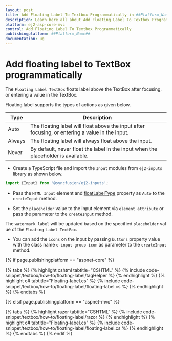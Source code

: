 ```yaml
---
layout: post
title: Add Floating Label To Textbox Programmatically in ##Platform_Name## Textbox Component
description: Learn here all about Add Floating Label To Textbox Programmatically in Syncfusion ##Platform_Name## Textbox component of syncfusion and more.
platform: ej2-asp-core-mvc
control: Add Floating Label To Textbox Programmatically
publishingplatform: ##Platform_Name##
documentation: ug
---
```



# Add floating label to TextBox programmatically

The `Floating Label TextBox` floats label above the TextBox after focusing, or entering a value in the TextBox.

Floating label supports the types of actions as given below.

Type     | Description
------------ | -------------
  Auto       | The floating label will float above the input after focusing, or entering a value in the input.
  Always     | The floating label will always float above the input.
  Never      | By default, never float the label in the input when the placeholder is available.

* Create a TypeScript file and import the `Input` modules from `ej2-inputs` library as shown below.

```typescript
import {Input} from '@syncfusion/ej2-inputs';
```

* Pass the `HTML Input` element and [floatLabelType](https://help.syncfusion.com/cr/aspnetcore-js2/Syncfusion.EJ2.Inputs.TextBox.html#Syncfusion_EJ2_Inputs_TextBox_FloatLabelType) property as `Auto` to the `createInput` method.

* Set the `placeholder` value to the input element via `element attribute` or pass the parameter to the `createInput` method.

The `watermark label` will be updated based on the specified `placeholder` value of the `Floating Label TextBox`.

* You can add the `icons` on the input by passing `buttons` property value with the
class name `e-input-group-icon` as parameter to the `createInput` method.

{% if page.publishingplatform == "aspnet-core" %}

{% tabs %}
{% highlight cshtml tabtitle="CSHTML" %}
{% include code-snippet/textbox/how-to/floating-label/tagHelper %}
{% endhighlight %}
{% highlight c# tabtitle="Floating-label.cs" %}
{% include code-snippet/textbox/how-to/floating-label/floating-label.cs %}
{% endhighlight %}
{% endtabs %}

{% elsif page.publishingplatform == "aspnet-mvc" %}

{% tabs %}
{% highlight razor tabtitle="CSHTML" %}
{% include code-snippet/textbox/how-to/floating-label/razor %}
{% endhighlight %}
{% highlight c# tabtitle="Floating-label.cs" %}
{% include code-snippet/textbox/how-to/floating-label/floating-label.cs %}
{% endhighlight %}
{% endtabs %}
{% endif %}

